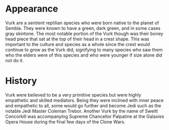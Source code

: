 # Appearance

Vurk are a sentient reptilian species who were born native to the planet of Sembla.
They were known to have a green, dark green, and in some cases gray skintone.
The most notable portion of the Vurk though was their boney head piece that sat at the top of their head in a crest shape.
This was important to the culture and species as a whole since the crest would continue to grow as the Vurk did, signifying to many species who saw them who the elders were of this species and who were younger if size alone did not do it.

# History

Vurk were believed to be a very primitive species but were highly empathetic and skilled mediators.
Being they were inclined with inner peace and empathetic to all, some would go further and become Jedi such as the notable Jedi Master Coleman Trebor.
Another Vurk by the name of Sweitt Concorkill was accompanying Supreme Chancellor Palpatine at the Galaxies Opera House during the final few days of the Clone Wars.
